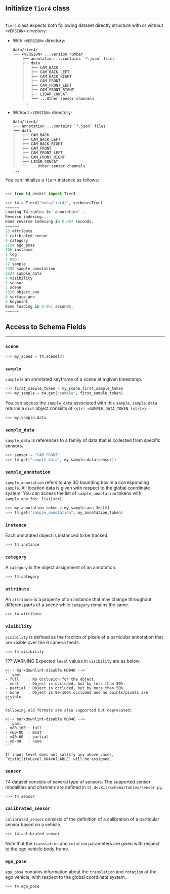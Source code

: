 ## Initialize `Tier4` class

---

`Tier4` class expects both following dataset directly structure with or without `<VERSION>` directory:

- With `<VERSION>` directory:

  ```shell
  data/tier4/
  └── <VERSION> ...version number
      ├── annotation ...contains `*.json` files
      ├── data
      │   ├── CAM_BACK
      │   ├── CAM_BACK_LEFT
      │   ├── CAM_BACK_RIGHT
      │   ├── CAM_FRONT
      │   ├── CAM_FRONT_LEFT
      │   ├── CAM_FRONT_RIGHT
      │   ├── LIDAR_CONCAT
      │   └── ...Other sensor channels
      ...
  ```

- Without `<VERSION>` directory:

  ```shell
  data/tier4/
  ├── annotation ...contains `*.json` files
  ├── data
  │   ├── CAM_BACK
  │   ├── CAM_BACK_LEFT
  │   ├── CAM_BACK_RIGHT
  │   ├── CAM_FRONT
  │   ├── CAM_FRONT_LEFT
  │   ├── CAM_FRONT_RIGHT
  │   ├── LIDAR_CONCAT
  │   └── ...Other sensor channels
  ...
  ```

You can initialize a `Tier4` instance as follows:

```python

>>> from t4_devkit import Tier4

>>> t4 = Tier4("data/tier4/", verbose=True)
======
Loading T4 tables in `annotation`...
Reverse indexing...
Done reverse indexing in 0.007 seconds.
======
13 attribute
7 calibrated_sensor
8 category
2524 ego_pose
106 instance
1 log
1 map
72 sample
2390 sample_annotation
2524 sample_data
4 visibility
7 sensor
1 scene
1326 object_ann
0 surface_ann
0 keypoint
Done loading in 0.061 seconds.
======
```

## Access to Schema Fields

---

### `scene`

```python
>>> my_scene = t4.scene[0]
```

### `sample`

`sample` is an annotated keyframe of a scene at a given timestamp.

```python
>>> first_sample_token = my_scene.first_sample_token
>>> my_sample = t4.get("sample", first_sample_token)
```

You can access the `sample_data` associated with this `sample`.
`sample.data` returns a `dict` object consists of `{str: <SAMPLE_DATA_TOKEN (str)>}`.

```python
>>> my_sample.data
```

### `sample_data`

`sample_data` is references to a family of data that is collected from specific sensors.

```python
>>> sensor = "CAM_FRONT"
>>> t4.get("sample_data", my_sample.data[sensor])
```

### `sample_annotation`

`sample_annotation` refers to any 3D bounding box in a corresponding `sample`.
All location data is given with respect to the global coordinate system.
You can access the list of `sample_annotation` tokens with `sample.ann_3ds: list[str]`.

```python
>>> my_annotation_token = my_sample.ann_3ds[0]
>>> t4.get("sample_annotation", my_annotation_token)
```

### `instance`

Each annotated object is instanced to be tracked.

```python
>>> t4.instance
```

### `category`

A `category` is the object assignment of an annotation.

```python
>>> t4.category
```

### `attribute`

An `attribute` is a property of an instance that may change throughout different parts of a scene while `category` remains the same.

```python
>>> t4.attribute
```

### `visibility`

`visibility` is defined as the fraction of pixels of a particular annotation that are visible over the 6 camera feeds.

```python
>>> t4.visibility
```

<!-- prettier-ignore-start -->
??? WARNING
    Expected `level` values in `visibility` are as below:

    <!-- markdownlint-disable MD046 -->
    ```yaml
    - full    : No occlusion for the object.
    - most    : Object is occluded, but by less than 50%.
    - partial : Object is occluded, but by more than 50%.
    - none    : Object is 90-100% occluded and no points/pixels are visible.
    ```

    Following old formats are also supported but deprecated:

    <!-- markdownlint-disable MD046 -->
    ```yaml
    - v80-100 : full
    - v60-80  : most
    - v40-60  : partial
    - v0-40   : none
    ```

    If input level does not satisfy any above cases, `VisibilityLevel.UNAVAILABLE` will be assigned.
<!-- prettier-ignore-end -->

### `sensor`

T4 dataset consists of several type of sensors.
The supported sensor modalities and channels are defined in `t4_devkit/schema/tables/sensor.py`.

```python
>>> t4.sensor
```

### `calibrated_sensor`

`calibrated_sensor` consists of the definition of a calibration of a particular sensor based on a vehicle.

```python
>>> t4.calibrated_sensor
```

Note that the `translation` and `rotation` parameters are given with respect to the ego vehicle body frame.

### `ego_pose`

`ego_pose` contains information about the `translation` and `rotation` of the ego vehicle, with respect to the global coordinate system.

```python
>>> t4.ego_pose
```
